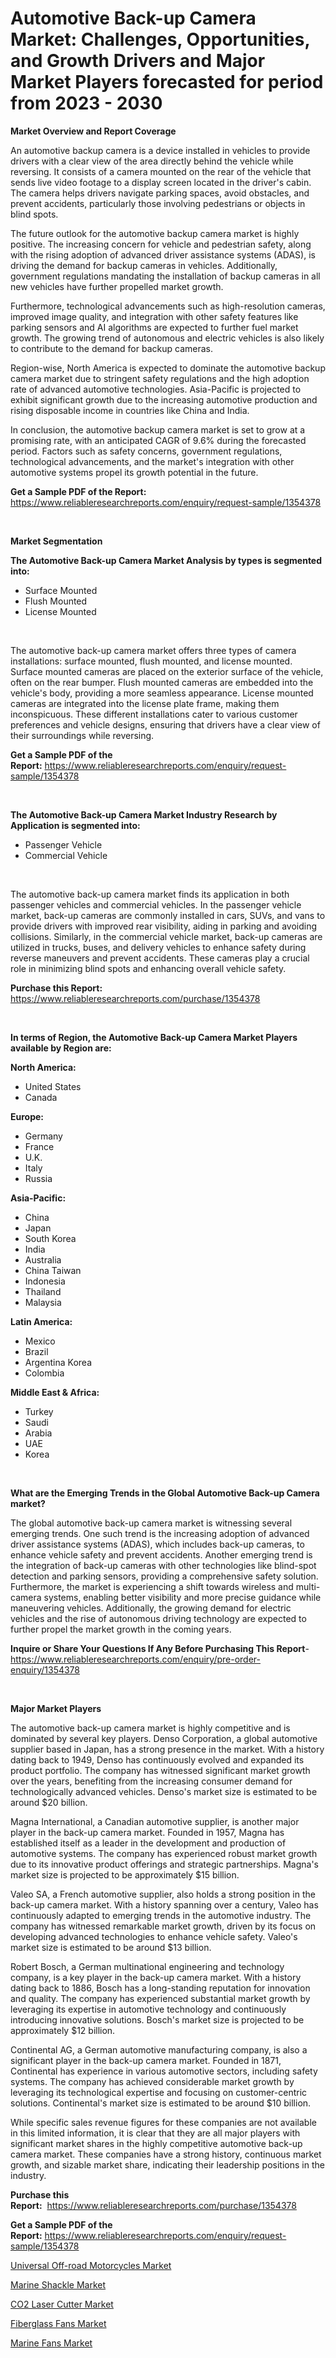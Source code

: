 <p><h1>Automotive Back-up Camera Market: Challenges, Opportunities, and Growth Drivers and Major Market Players forecasted for period from 2023 - 2030</h1></p><p><strong>Market Overview and Report Coverage</strong></p>
<p><p>An automotive backup camera is a device installed in vehicles to provide drivers with a clear view of the area directly behind the vehicle while reversing. It consists of a camera mounted on the rear of the vehicle that sends live video footage to a display screen located in the driver's cabin. The camera helps drivers navigate parking spaces, avoid obstacles, and prevent accidents, particularly those involving pedestrians or objects in blind spots.</p><p>The future outlook for the automotive backup camera market is highly positive. The increasing concern for vehicle and pedestrian safety, along with the rising adoption of advanced driver assistance systems (ADAS), is driving the demand for backup cameras in vehicles. Additionally, government regulations mandating the installation of backup cameras in all new vehicles have further propelled market growth.</p><p>Furthermore, technological advancements such as high-resolution cameras, improved image quality, and integration with other safety features like parking sensors and AI algorithms are expected to further fuel market growth. The growing trend of autonomous and electric vehicles is also likely to contribute to the demand for backup cameras.</p><p>Region-wise, North America is expected to dominate the automotive backup camera market due to stringent safety regulations and the high adoption rate of advanced automotive technologies. Asia-Pacific is projected to exhibit significant growth due to the increasing automotive production and rising disposable income in countries like China and India.</p><p>In conclusion, the automotive backup camera market is set to grow at a promising rate, with an anticipated CAGR of 9.6% during the forecasted period. Factors such as safety concerns, government regulations, technological advancements, and the market's integration with other automotive systems propel its growth potential in the future.</p></p>
<p><strong>Get a Sample PDF of the Report:</strong> <a href="https://www.reliableresearchreports.com/enquiry/request-sample/1354378">https://www.reliableresearchreports.com/enquiry/request-sample/1354378</a></p>
<p>&nbsp;</p>
<p><strong>Market Segmentation</strong></p>
<p><strong>The Automotive Back-up Camera Market Analysis by types is segmented into:</strong></p>
<p><ul><li>Surface Mounted</li><li>Flush Mounted</li><li>License Mounted</li></ul></p>
<p>&nbsp;</p>
<p><p>The automotive back-up camera market offers three types of camera installations: surface mounted, flush mounted, and license mounted. Surface mounted cameras are placed on the exterior surface of the vehicle, often on the rear bumper. Flush mounted cameras are embedded into the vehicle's body, providing a more seamless appearance. License mounted cameras are integrated into the license plate frame, making them inconspicuous. These different installations cater to various customer preferences and vehicle designs, ensuring that drivers have a clear view of their surroundings while reversing.</p></p>
<p><strong>Get a Sample PDF of the Report:</strong>&nbsp;<a href="https://www.reliableresearchreports.com/enquiry/request-sample/1354378">https://www.reliableresearchreports.com/enquiry/request-sample/1354378</a></p>
<p>&nbsp;</p>
<p><strong>The Automotive Back-up Camera Market Industry Research by Application is segmented into:</strong></p>
<p><ul><li>Passenger Vehicle</li><li>Commercial Vehicle</li></ul></p>
<p>&nbsp;</p>
<p><p>The automotive back-up camera market finds its application in both passenger vehicles and commercial vehicles. In the passenger vehicle market, back-up cameras are commonly installed in cars, SUVs, and vans to provide drivers with improved rear visibility, aiding in parking and avoiding collisions. Similarly, in the commercial vehicle market, back-up cameras are utilized in trucks, buses, and delivery vehicles to enhance safety during reverse maneuvers and prevent accidents. These cameras play a crucial role in minimizing blind spots and enhancing overall vehicle safety.</p></p>
<p><strong>Purchase this Report:</strong>&nbsp; <a href="https://www.reliableresearchreports.com/purchase/1354378">https://www.reliableresearchreports.com/purchase/1354378</a></p>
<p>&nbsp;</p>
<p><strong>In terms of Region, the Automotive Back-up Camera Market Players available by Region are:</strong></p>
<p>
    <p> <strong> North America: </strong>
        <ul>
            <li>United States</li>
            <li>Canada</li>
        </ul>
        </p> 
    <p> <strong> Europe: </strong>
        <ul>
            <li>Germany</li>
            <li>France</li>
            <li>U.K.</li>
            <li>Italy</li>
            <li>Russia</li>
        </ul>
        </p> 
    <p> <strong> Asia-Pacific: </strong>
        <ul>
            <li>China</li>
            <li>Japan</li>
            <li>South Korea</li>
            <li>India</li>
            <li>Australia</li>
            <li>China Taiwan</li>
            <li>Indonesia</li>
            <li>Thailand</li>
            <li>Malaysia</li>
        </ul>
        </p> 
    <p> <strong> Latin America: </strong>
        <ul>
            <li>Mexico</li>
            <li>Brazil</li>
            <li>Argentina Korea</li>
            <li>Colombia</li>
        </ul>
        </p> 
    <p> <strong> Middle East & Africa: </strong>
        <ul>
            <li>Turkey</li>
            <li>Saudi</li>
            <li>Arabia</li>
            <li>UAE</li>
            <li>Korea</li>
        </ul>
    </p>
    </p>
<p>&nbsp;</p>
<p><strong>What are the Emerging Trends in the Global Automotive Back-up Camera market?</strong></p>
<p><p>The global automotive back-up camera market is witnessing several emerging trends. One such trend is the increasing adoption of advanced driver assistance systems (ADAS), which includes back-up cameras, to enhance vehicle safety and prevent accidents. Another emerging trend is the integration of back-up cameras with other technologies like blind-spot detection and parking sensors, providing a comprehensive safety solution. Furthermore, the market is experiencing a shift towards wireless and multi-camera systems, enabling better visibility and more precise guidance while maneuvering vehicles. Additionally, the growing demand for electric vehicles and the rise of autonomous driving technology are expected to further propel the market growth in the coming years.</p></p>
<p><strong>Inquire or Share Your Questions If Any Before Purchasing This Report</strong>- <a href="https://www.reliableresearchreports.com/enquiry/pre-order-enquiry/1354378">https://www.reliableresearchreports.com/enquiry/pre-order-enquiry/1354378</a></p>
<p>&nbsp;</p>
<p><strong>Major Market Players</strong></p>
<p><p>The automotive back-up camera market is highly competitive and is dominated by several key players. Denso Corporation, a global automotive supplier based in Japan, has a strong presence in the market. With a history dating back to 1949, Denso has continuously evolved and expanded its product portfolio. The company has witnessed significant market growth over the years, benefiting from the increasing consumer demand for technologically advanced vehicles. Denso's market size is estimated to be around $20 billion.</p><p>Magna International, a Canadian automotive supplier, is another major player in the back-up camera market. Founded in 1957, Magna has established itself as a leader in the development and production of automotive systems. The company has experienced robust market growth due to its innovative product offerings and strategic partnerships. Magna's market size is projected to be approximately $15 billion.</p><p>Valeo SA, a French automotive supplier, also holds a strong position in the back-up camera market. With a history spanning over a century, Valeo has continuously adapted to emerging trends in the automotive industry. The company has witnessed remarkable market growth, driven by its focus on developing advanced technologies to enhance vehicle safety. Valeo's market size is estimated to be around $13 billion.</p><p>Robert Bosch, a German multinational engineering and technology company, is a key player in the back-up camera market. With a history dating back to 1886, Bosch has a long-standing reputation for innovation and quality. The company has experienced substantial market growth by leveraging its expertise in automotive technology and continuously introducing innovative solutions. Bosch's market size is projected to be approximately $12 billion.</p><p>Continental AG, a German automotive manufacturing company, is also a significant player in the back-up camera market. Founded in 1871, Continental has experience in various automotive sectors, including safety systems. The company has achieved considerable market growth by leveraging its technological expertise and focusing on customer-centric solutions. Continental's market size is estimated to be around $10 billion.</p><p>While specific sales revenue figures for these companies are not available in this limited information, it is clear that they are all major players with significant market shares in the highly competitive automotive back-up camera market. These companies have a strong history, continuous market growth, and sizable market share, indicating their leadership positions in the industry.</p></p>
<p><strong>Purchase this Report:</strong>&nbsp;&nbsp;<a href="https://www.reliableresearchreports.com/purchase/1354378">https://www.reliableresearchreports.com/purchase/1354378</a></p>
<p></p>
<p><strong>Get a Sample PDF of the Report:</strong>&nbsp;<a href="https://www.reliableresearchreports.com/enquiry/request-sample/1354378">https://www.reliableresearchreports.com/enquiry/request-sample/1354378</a></p>
<p><p><a href="https://github.com/tamvrosiya/Market-Research-Report-List-1/blob/main/universal-off-road-motorcycles-market.md">Universal Off-road Motorcycles Market</a></p><p><a href="https://www.linkedin.com/pulse/marine-shackle-market-challenges-opportunities-growth-drivers-kuq8e/">Marine Shackle Market</a></p><p><a href="https://www.linkedin.com/pulse/co2-laser-cutter-market-size-share-amp-trends-analysis-report-pkbfe/">CO2 Laser Cutter Market</a></p><p><a href="https://medium.com/@shivay151299/decoding-fiberglass-fans-market-metrics-market-share-trends-and-growth-patterns-c38a2ea12ef1">Fiberglass Fans Market</a></p><p><a href="https://medium.com/@santoshh992151/marine-fans-market-the-key-to-successful-business-strategy-forecast-till-2030-0787d91abcc3">Marine Fans Market</a></p></p>